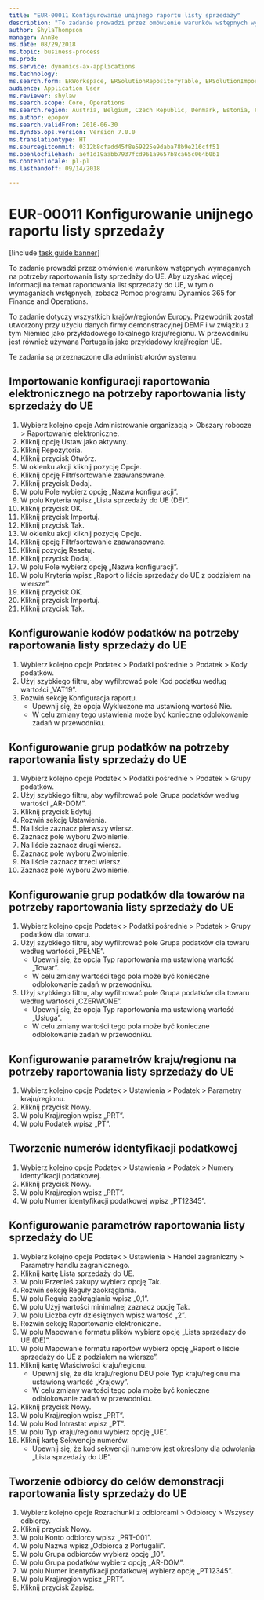 ```yaml
--- 
title: "EUR-00011 Konfigurowanie unijnego raportu listy sprzedaży"
description: "To zadanie prowadzi przez omówienie warunków wstępnych wymaganych na potrzeby raportowania listy sprzedaży do UE."
author: ShylaThompson
manager: AnnBe
ms.date: 08/29/2018
ms.topic: business-process
ms.prod: 
ms.service: dynamics-ax-applications
ms.technology: 
ms.search.form: ERWorkspace, ERSolutionRepositoryTable, ERSolutionImport, SysQueryForm, SysQueryFieldLookUp,  TaxTable, TaxGroup, TaxItemGroup, TaxCountryRegionParameters, TaxVATNumTable, IntrastatParameters, CustTable, DirPartyQuickCreateForm
audience: Application User
ms.reviewer: shylaw
ms.search.scope: Core, Operations
ms.search.region: Austria, Belgium, Czech Republic, Denmark, Estonia, Finland, France, Germany, Hungary, Ireland, Italy, Latvia, Lithuania, Netherlands, Poland, Spain, Sweden, United Kingdom
ms.author: epopov
ms.search.validFrom: 2016-06-30
ms.dyn365.ops.version: Version 7.0.0
ms.translationtype: HT
ms.sourcegitcommit: 0312b8cfadd45f8e59225e9daba78b9e216cff51
ms.openlocfilehash: aef1d19aabb7937fcd961a9657b8ca65c064b0b1
ms.contentlocale: pl-pl
ms.lasthandoff: 09/14/2018

---
```

# <a name="eur-00011-set-up-eu-sales-list-reporting"></a>EUR-00011 Konfigurowanie unijnego raportu listy sprzedaży

[!include [task guide banner](../../includes/task-guide-banner.md)]

To zadanie prowadzi przez omówienie warunków wstępnych wymaganych na potrzeby raportowania listy sprzedaży do UE. Aby uzyskać więcej informacji na temat raportowania list sprzedaży do UE, w tym o wymaganiach wstępnych, zobacz Pomoc programu Dynamics 365 for Finance and Operations.

To zadanie dotyczy wszystkich krajów/regionów Europy. Przewodnik został utworzony przy użyciu danych firmy demonstracyjnej DEMF i w związku z tym Niemiec jako przykładowego lokalnego kraju/regionu. W przewodniku jest również używana Portugalia jako przykładowy kraj/region UE.

Te zadania są przeznaczone dla administratorów systemu.


## <a name="import-electronic-reporting-configurations-for-eu-sales-list-reporting"></a>Importowanie konfiguracji raportowania elektronicznego na potrzeby raportowania listy sprzedaży do UE
1. Wybierz kolejno opcje Administrowanie organizacją > Obszary robocze > Raportowanie elektroniczne.
2. Kliknij opcję Ustaw jako aktywny.
3. Kliknij Repozytoria.
4. Kliknij przycisk Otwórz.
5. W okienku akcji kliknij pozycję Opcje.
6. Kliknij opcję Filtr/sortowanie zaawansowane.
7. Kliknij przycisk Dodaj.
8. W polu Pole wybierz opcję „Nazwa konfiguracji”.
9. W polu Kryteria wpisz „Lista sprzedaży do UE (DE)”.
10. Kliknij przycisk OK.
11. Kliknij przycisk Importuj.
12. Kliknij przycisk Tak.
13. W okienku akcji kliknij pozycję Opcje.
14. Kliknij opcję Filtr/sortowanie zaawansowane.
15. Kliknij pozycję Resetuj.
16. Kliknij przycisk Dodaj.
17. W polu Pole wybierz opcję „Nazwa konfiguracji”.
18. W polu Kryteria wpisz „Raport o liście sprzedaży do UE z podziałem na wiersze”.
19. Kliknij przycisk OK.
20. Kliknij przycisk Importuj.
21. Kliknij przycisk Tak.

## <a name="set-up-sales-tax-codes-for-eu-sales-list-reporting"></a>Konfigurowanie kodów podatków na potrzeby raportowania listy sprzedaży do UE
1. Wybierz kolejno opcje Podatek > Podatki pośrednie > Podatek > Kody podatków.
2. Użyj szybkiego filtru, aby wyfiltrować pole Kod podatku według wartości „VAT19”.
3. Rozwiń sekcję Konfiguracja raportu.
    * Upewnij się, że opcja Wykluczone ma ustawioną wartość Nie.  
    * W celu zmiany tego ustawienia może być konieczne odblokowanie zadań w przewodniku.  

## <a name="set-up-sales-tax-groups-for-eu-sales-list-reporting"></a>Konfigurowanie grup podatków na potrzeby raportowania listy sprzedaży do UE
1. Wybierz kolejno opcje Podatek > Podatki pośrednie > Podatek > Grupy podatków.
2. Użyj szybkiego filtru, aby wyfiltrować pole Grupa podatków według wartości „AR-DOM”.
3. Kliknij przycisk Edytuj.
4. Rozwiń sekcję Ustawienia.
5. Na liście zaznacz pierwszy wiersz.
6. Zaznacz pole wyboru Zwolnienie.
7. Na liście zaznacz drugi wiersz.
8. Zaznacz pole wyboru Zwolnienie.
9. Na liście zaznacz trzeci wiersz.
10. Zaznacz pole wyboru Zwolnienie.

## <a name="set-up-item-sales-tax-groups-for-eu-sales-list-reporting"></a>Konfigurowanie grup podatków dla towarów na potrzeby raportowania listy sprzedaży do UE
1. Wybierz kolejno opcje Podatek > Podatki pośrednie > Podatek > Grupy podatków dla towaru.
2. Użyj szybkiego filtru, aby wyfiltrować pole Grupa podatków dla towaru według wartości „PEŁNE”.
    * Upewnij się, że opcja Typ raportowania ma ustawioną wartość „Towar”.  
    * W celu zmiany wartości tego pola może być konieczne odblokowanie zadań w przewodniku.  
3. Użyj szybkiego filtru, aby wyfiltrować pole Grupa podatków dla towaru według wartości „CZERWONE”.
    * Upewnij się, że opcja Typ raportowania ma ustawioną wartość „Usługa”.  
    * W celu zmiany wartości tego pola może być konieczne odblokowanie zadań w przewodniku.  

## <a name="set-up-countryregion-parameters-for-eu-sales-list-reporting"></a>Konfigurowanie parametrów kraju/regionu na potrzeby raportowania listy sprzedaży do UE
1. Wybierz kolejno opcje Podatek > Ustawienia > Podatek > Parametry kraju/regionu.
2. Kliknij przycisk Nowy.
3. W polu Kraj/region wpisz „PRT”.
4. W polu Podatek wpisz „PT”.

## <a name="create-tax-exempt-numbers"></a>Tworzenie numerów identyfikacji podatkowej
1. Wybierz kolejno opcje Podatek > Ustawienia > Podatek > Numery identyfikacji podatkowej.
2. Kliknij przycisk Nowy.
3. W polu Kraj/region wpisz „PRT”.
4. W polu Numer identyfikacji podatkowej wpisz „PT12345”.

## <a name="set-up-eu-sales-list-reporting-parameters"></a>Konfigurowanie parametrów raportowania listy sprzedaży do UE
1. Wybierz kolejno opcje Podatek > Ustawienia > Handel zagraniczny > Parametry handlu zagranicznego.
2. Kliknij kartę Lista sprzedaży do UE.
3. W polu Przenieś zakupy wybierz opcję Tak.
4. Rozwiń sekcję Reguły zaokrąglania.
5. W polu Reguła zaokrąglania wpisz „0,1”.
6. W polu Użyj wartości minimalnej zaznacz opcję Tak.
7. W polu Liczba cyfr dziesiętnych wpisz wartość „2”.
8. Rozwiń sekcję Raportowanie elektroniczne.
9. W polu Mapowanie formatu plików wybierz opcję „Lista sprzedaży do UE (DE)”.
10. W polu Mapowanie formatu raportów wybierz opcję „Raport o liście sprzedaży do UE z podziałem na wiersze”.
11. Kliknij kartę Właściwości kraju/regionu.
    * Upewnij się, że dla kraju/regionu DEU pole Typ kraju/regionu ma ustawioną wartość „Krajowy”.  
    * W celu zmiany wartości tego pola może być konieczne odblokowanie zadań w przewodniku.  
12. Kliknij przycisk Nowy.
13. W polu Kraj/region wpisz „PRT”.
14. W polu Kod Intrastat wpisz „PT”.
15. W polu Typ kraju/regionu wybierz opcję „UE”.
16. Kliknij kartę Sekwencje numerów.
    * Upewnij się, że kod sekwencji numerów jest określony dla odwołania „Lista sprzedaży do UE”.  

## <a name="create-a-customer-for-eu-sales-list-reporting-demo-purposes"></a>Tworzenie odbiorcy do celów demonstracji raportowania listy sprzedaży do UE
1. Wybierz kolejno opcje Rozrachunki z odbiorcami > Odbiorcy > Wszyscy odbiorcy.
2. Kliknij przycisk Nowy.
3. W polu Konto odbiorcy wpisz „PRT-001”.
4. W polu Nazwa wpisz „Odbiorca z Portugalii”.
5. W polu Grupa odbiorców wybierz opcję „10”.
6. W polu Grupa podatków wybierz opcję „AR-DOM”.
7. W polu Numer identyfikacji podatkowej wybierz opcję „PT12345”.
8. W polu Kraj/region wpisz „PRT”.
9. Kliknij przycisk Zapisz.


